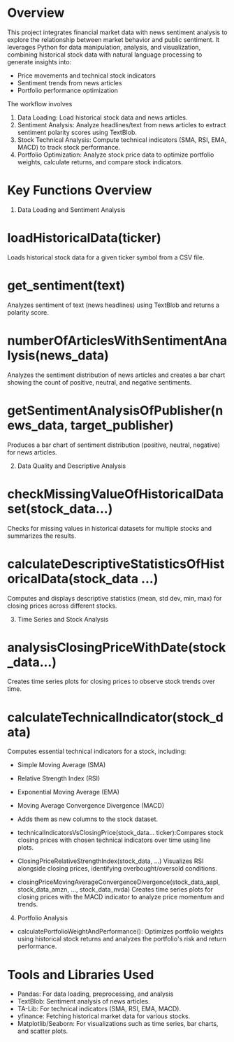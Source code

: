 # Overview
This project integrates financial market data with news sentiment analysis to explore the relationship between market behavior and public sentiment. It leverages Python for data manipulation, analysis, and visualization, combining historical stock data with natural language processing to generate insights into:

- Price movements and technical stock indicators
- Sentiment trends from news articles
- Portfolio performance optimization

The workflow involves
1. Data Loading: Load historical stock data and news articles.
2. Sentiment Analysis: Analyze headlines/text from news articles to extract sentiment polarity scores using TextBlob.
3. Stock Technical Analysis: Compute technical indicators (SMA, RSI, EMA, MACD) to track stock performance.
4. Portfolio Optimization: Analyze stock price data to optimize portfolio weights, calculate returns, and compare stock indicators.



# Key Functions Overview
1. Data Loading and Sentiment Analysis
# loadHistoricalData(ticker)
Loads historical stock data for a given ticker symbol from a CSV file.

# get_sentiment(text)
Analyzes sentiment of text (news headlines) using TextBlob and returns a polarity score.

# numberOfArticlesWithSentimentAnalysis(news_data)
Analyzes the sentiment distribution of news articles and creates a bar chart showing the count of positive, neutral, and negative sentiments.

# getSentimentAnalysisOfPublisher(news_data, target_publisher)
Produces a bar chart of sentiment distribution (positive, neutral, negative) for news articles.

2. Data Quality and Descriptive Analysis
# checkMissingValueOfHistoricalDataset(stock_data...)
Checks for missing values in historical datasets for multiple stocks and summarizes the results.

# calculateDescriptiveStatisticsOfHistoricalData(stock_data ...)
Computes and displays descriptive statistics (mean, std dev, min, max) for closing prices across different stocks.

3. Time Series and Stock Analysis
# analysisClosingPriceWithDate(stock_data...)
Creates time series plots for closing prices to observe stock trends over time.

# calculateTechnicalIndicator(stock_data)
Computes essential technical indicators for a stock, including:

- Simple Moving Average (SMA)
- Relative Strength Index (RSI)
- Exponential Moving Average (EMA)
- Moving Average Convergence Divergence (MACD)
- Adds them as new columns to the stock dataset.
- technicalIndicatorsVsClosingPrice(stock_data... ticker):Compares stock closing prices with chosen technical indicators over time using line plots.

- ClosingPriceRelativeStrengthIndex(stock_data, ...)
Visualizes RSI alongside closing prices, identifying overbought/oversold conditions.
- closingPriceMovingAverageConvergenceDivergence(stock_data_aapl, stock_data_amzn, ..., stock_data_nvda)
Creates time series plots for closing prices with the MACD indicator to analyze price momentum and trends.

4. Portfolio Analysis
- calculatePortfolioWeightAndPerformance(): Optimizes portfolio weights using historical stock returns and analyzes the portfolio's risk and return performance.

# Tools and Libraries Used
- Pandas:  For data loading, preprocessing, and analysis
- TextBlob: Sentiment analysis of news articles.
- TA-Lib: For technical indicators (SMA, RSI, EMA, MACD).
- yfinance: Fetching historical market data for various stocks.
- Matplotlib/Seaborn: For visualizations such as time series, bar charts, and scatter plots.